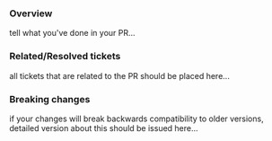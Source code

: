### Overview

tell what you've done in your PR...

### Related/Resolved tickets

all tickets that are related to the PR should be placed here...

### Breaking changes

if your changes will break backwards compatibility to older versions,
detailed version about this should be issued here...
